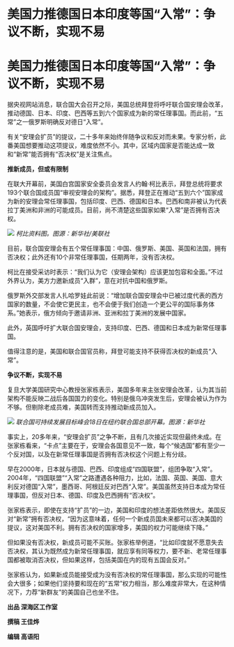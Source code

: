 # 美国力推德国日本印度等国“入常”：争议不断，实现不易

# 美国力推德国日本印度等国“入常”：争议不断，实现不易

据央视网站消息，联合国大会召开之际，美国总统拜登将呼吁联合国安理会改革，推动德国、日本、印度、巴西等五到六个国家成为新的常任理事国。而此前，“五常”之一俄罗斯明确反对德日“入常”。

有关“安理会扩员”的提议，二十多年来始终伴随争议和反对而未果。专家分析，此番美国想要推动这项提议，难度依然不小。其中，区域内国家是否能达成一致和“新常”能否拥有“否决权”是关注焦点。

**推新成员，但或有限制**

在联大开幕前，美国白宫国家安全委员会发言人约翰·柯比表示，拜登总统将要求193个联合国成员国“审视安理会的架构”。据悉，拜登正在推动“五到六个”国家成为新的安理会常任理事国，包括印度、巴西、德国和日本。巴西和南非被认为代表拉丁美洲和非洲的可能成员。目前，尚不清楚这些国家如果“入常”是否拥有否决权。

![](https://inews.gtimg.com/om_bt/OYDc_fCWexqvlMDn6nRHg-5B0PVgXhBVVGcmCWqpxuF6MAA/1000)
_柯比资料图。图源：新华社/美联社_

目前，联合国安理会有五个常任理事国：中国、俄罗斯、美国、英国和法国，拥有否决权；此外还有10个非常任理事国，任期两年，没有否决权。

柯比在接受采访时表示：“我们认为它（安理会架构）应该更加包容和全面。”不过外界认为，美方力邀新成员“入群”，意在对抗中国和俄罗斯。

俄罗斯外交部发言人扎哈罗娃此前说：“增加联合国安理会中已被过度代表的西方国家的数量，不会使它更民主，也不会便于我们创造一个更公平的国际事务体系。”她表示，俄方倾向于邀请非洲、亚洲和拉丁美洲的发展中国家。

此外，英国呼吁扩大联合国安理会，支持印度、巴西、德国和日本成为新常任理事国。

值得注意的是，美国和联合国官员称，拜登可能支持不获得否决权的新成员“入常”。

**争议不断，实现不易**

复旦大学美国研究中心教授张家栋表示，美国多年来主张安理会改革，认为其当前架构不能反映二战后各国国力的变化。特别是俄乌冲突发生后，安理会被认为作为不够。但剔除老成员难，美国转而支持推动新成员加入。

![](https://inews.gtimg.com/om_bt/O4Cf4CLw9Z7vKDTZk3mnSWiNDekzfAZGOZ84gGB3HGw44AA/1000)
_联合国可持续发展目标峰会18日在纽约联合国总部开幕。图源：新华社_

事实上，20多年来，“安理会扩员”之争不断，且有几次接近实现但最终未成。在张家栋看来，“卡点”主要在于，安理会各国意见不一致，每个“候选国”都有至少一个反对国，以及在新常任理事国是否拥有否决权这个问题上有分歧。

早在2000年，日本就与德国、巴西、印度组成“四国联盟”，组团争取“入常”。2004年，“四国联盟”“入常”之路遭遇各种阻力，比如，法国、英国、美国、意大利反对德国“入常”，墨西哥、阿根廷反对巴西“入常”。美国虽然支持日本成为常任理事国，但反对日本、德国、印度及巴西拥有“否决权”。

张家栋表示，即使在支持“扩员”的一边，美国和印度的想法差距依然很大。美国反对“新常”拥有否决权，“因为这意味着，任何一个新成员国未来都可以否决美国的提议，这对美国不利。拥有否决权的国家增多，美国的权力可能继续下降。”

但如果没有否决权，新成员可能不买账。张家栋举例道，“比如印度就不愿意失去否决权，其认为既然成为新常任理事国，就应享有同等权力，要不新、老常任理事国都被取消否决权，但如果这样，包括美国在内的现有五国会反对。”

张家栋认为，如果新成员能接受成为没有否决权的常任理事国，那么实现的可能性会大很多；如果他们坚持要和现在的“五常”权力相当，那么难度非常大，在这种情况下，力荐“新群友”的美国自己也坐不住。

**出品 深海区工作室**

**撰稿 王佳烨**

**编辑 高语阳**

